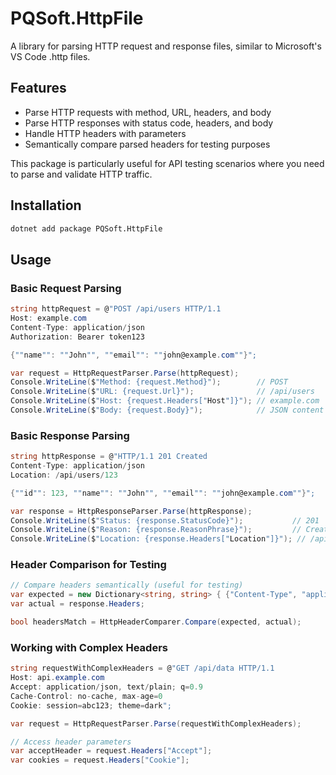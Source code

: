 # PQSoft.HttpFile

A library for parsing HTTP request and response files, similar to Microsoft's VS
Code .http files.

## Features

- Parse HTTP requests with method, URL, headers, and body
- Parse HTTP responses with status code, headers, and body
- Handle HTTP headers with parameters
- Semantically compare parsed headers for testing purposes

This package is particularly useful for API testing scenarios where you need to
parse and validate HTTP traffic.

## Installation

```bash
dotnet add package PQSoft.HttpFile
```

## Usage

### Basic Request Parsing

```csharp
string httpRequest = @"POST /api/users HTTP/1.1
Host: example.com
Content-Type: application/json
Authorization: Bearer token123

{""name"": ""John"", ""email"": ""john@example.com""}";

var request = HttpRequestParser.Parse(httpRequest);
Console.WriteLine($"Method: {request.Method}");        // POST
Console.WriteLine($"URL: {request.Url}");              // /api/users
Console.WriteLine($"Host: {request.Headers["Host"]}"); // example.com
Console.WriteLine($"Body: {request.Body}");            // JSON content
```

### Basic Response Parsing

```csharp
string httpResponse = @"HTTP/1.1 201 Created
Content-Type: application/json
Location: /api/users/123

{""id"": 123, ""name"": ""John"", ""email"": ""john@example.com""}";

var response = HttpResponseParser.Parse(httpResponse);
Console.WriteLine($"Status: {response.StatusCode}");           // 201
Console.WriteLine($"Reason: {response.ReasonPhrase}");         // Created
Console.WriteLine($"Location: {response.Headers["Location"]}"); // /api/users/123
```

### Header Comparison for Testing

```csharp
// Compare headers semantically (useful for testing)
var expected = new Dictionary<string, string> { {"Content-Type", "application/json"} };
var actual = response.Headers;

bool headersMatch = HttpHeaderComparer.Compare(expected, actual);
```

### Working with Complex Headers

```csharp
string requestWithComplexHeaders = @"GET /api/data HTTP/1.1
Host: api.example.com
Accept: application/json, text/plain; q=0.9
Cache-Control: no-cache, max-age=0
Cookie: session=abc123; theme=dark";

var request = HttpRequestParser.Parse(requestWithComplexHeaders);

// Access header parameters
var acceptHeader = request.Headers["Accept"];
var cookies = request.Headers["Cookie"];
```
